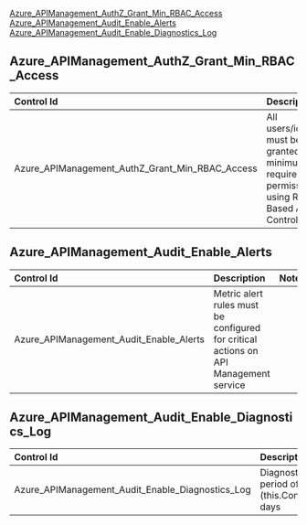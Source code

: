 [Azure_APIManagement_AuthZ_Grant_Min_RBAC_Access](#Azure_APIManagement_AuthZ_Grant_Min_RBAC_Access)
[Azure_APIManagement_Audit_Enable_Alerts](#Azure_APIManagement_Audit_Enable_Alerts)
[Azure_APIManagement_Audit_Enable_Diagnostics_Log](#Azure_APIManagement_Audit_Enable_Diagnostics_Log)
## Azure_APIManagement_AuthZ_Grant_Min_RBAC_Access
|Control Id|Description|Notes|
|:---------|:----------|:-------------|
|Azure_APIManagement_AuthZ_Grant_Min_RBAC_Access|All users/identities must be granted minimum required permissions using Role Based Access Control (RBAC)||




## Azure_APIManagement_Audit_Enable_Alerts
|Control Id|Description|Notes|
|:---------|:----------|:-------------|
|Azure_APIManagement_Audit_Enable_Alerts|Metric alert rules must be configured for critical actions on API Management service||




## Azure_APIManagement_Audit_Enable_Diagnostics_Log
|Control Id|Description|Notes|
|:---------|:----------|:-------------|
|Azure_APIManagement_Audit_Enable_Diagnostics_Log|Diagnostics logs must be enabled with a retention period of at least $($this.ControlSettings.Diagnostics_RetentionPeriod_Min) days||



